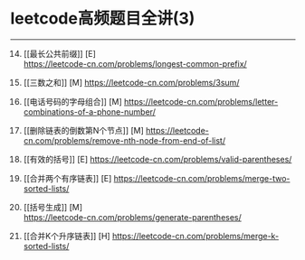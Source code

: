 # leetcode高频题目全讲(3)

---
14. [[最长公共前缀]] [E]  
https://leetcode-cn.com/problems/longest-common-prefix/

15. [[三数之和]] [M]
https://leetcode-cn.com/problems/3sum/

17. [[电话号码的字母组合]]  [M]
https://leetcode-cn.com/problems/letter-combinations-of-a-phone-number/

19. [[删除链表的倒数第N个节点]]   [M]
https://leetcode-cn.com/problems/remove-nth-node-from-end-of-list/

20. [[有效的括号]]  [E]
https://leetcode-cn.com/problems/valid-parentheses/

21. [[合并两个有序链表]] [E]
https://leetcode-cn.com/problems/merge-two-sorted-lists/

22. [[括号生成]] [M]  
https://leetcode-cn.com/problems/generate-parentheses/

23. [[合并K个升序链表]] [H]
https://leetcode-cn.com/problems/merge-k-sorted-lists/



